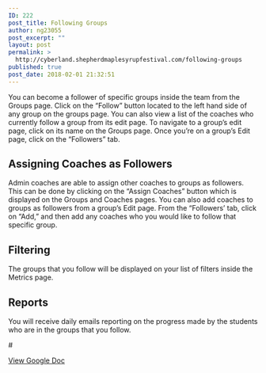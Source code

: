 ```yaml
---
ID: 222
post_title: Following Groups
author: ng23055
post_excerpt: ""
layout: post
permalink: >
  http://cyberland.shepherdmaplesyrupfestival.com/following-groups
published: true
post_date: 2018-02-01 21:32:51
---
```

<p>You can become a follower of specific groups inside the team from the Groups page. Click on the “Follow” button located to the left hand side of any group on the groups page. You can also view a list of the coaches who currently follow a group from its edit page. To navigate to a group’s edit page, click on its name on the Groups page. Once you’re on a group’s Edit page, click on the “Followers” tab.</p>
<h2>Assigning Coaches as Followers</h2>
<p>Admin coaches are able to assign other coaches to groups as followers. This can be done by clicking on the “Assign Coaches” button which is displayed on the Groups and Coaches pages. You can also add coaches to groups as followers from a group’s Edit page. From the “Followers’ tab, click on “Add,” and then add any coaches who you would like to follow that specific group.</p>
<h2>Filtering</h2>
<p>The groups that you follow will be displayed on your list of filters inside the Metrics page.</p>
<h2>Reports</h2>
<p>You will receive daily emails reporting on the progress made by the students who are in the groups that you follow.</p>
<p></p>
<p>#</p>
<p></p>
<p></p>
<p><a href="https://docs.google.com/document/d/1kh99Nk5f5HSZHufYKt3ZPyhJeRkRrG72jQnL9evw3ZE/edit?usp=sharing">View Google Doc</a></p>